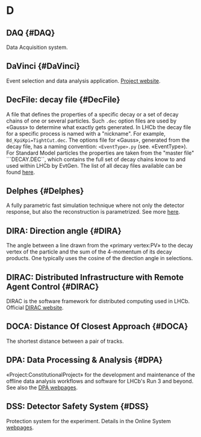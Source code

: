 # D

## DAQ {#DAQ}

Data Acquisition system.

## DaVinci {#DaVinci}

Event selection and data analysis application. [Project website](http://lhcbdoc.web.cern.ch/lhcbdoc/davinci/).

## DecFile: decay file {#DecFile}

A file that defines the properties of a specific decay or a set of decay chains of one or several particles. Such ```.dec``` option files are used by «Gauss» to determine what exactly gets generated. In LHCb the decay file for a specific process is named with a "nickname". For example, ```Bd_KpiKpi=TightCut.dec```. The options file for «Gauss», generated from the decay file, has a naming convention: ```<EventType>.py``` (see. «EventType»).
For Standard Model particles the properties are taken from the "master file" ```DECAY.DEC``, which contains the full set of decay chains know to and used within LHCb by EvtGen. 
The list of all decay files available can be found [here](http://lhcbdoc.web.cern.ch/lhcbdoc/decfiles/). 

## Delphes {#Delphes}

A fully parametric fast simulation technique where not only the detector response, but also the reconstruction is parametrized. See more [here](https://www.epj-conferences.org/articles/epjconf/pdf/2019/19/epjconf_chep2018_02024.pdf).

## DIRA: Direction angle {#DIRA}

The angle between a line drawn from the «primary vertex:PV» to the decay vertex of the particle and the sum of the 4-momentum of its decay products.
One typically uses the cosine of the direction angle in selections.

## DIRAC: Distributed Infrastructure with Remote Agent Control {#DIRAC}

DIRAC is the software framework for distributed computing used in LHCb.
Official [DIRAC website](http://diracgrid.org/).

## DOCA: Distance Of Closest Approach {#DOCA}

The shortest distance between a pair of tracks.

## DPA: Data Processing & Analysis {#DPA}

«Project:ConstitutionalProject» for the development and maintenance of the offline data analysis workflows and software
for LHCb's Run 3 and beyond.
See also the [DPA webpages](https://lhcb-dpa.web.cern.ch/).

## DSS: Detector Safety System {#DSS}

Protection system for the experiment.
Details in the Online System [webpages](http://lhcb-comp.web.cern.ch/lhcb-comp/DSS/default.htm).

